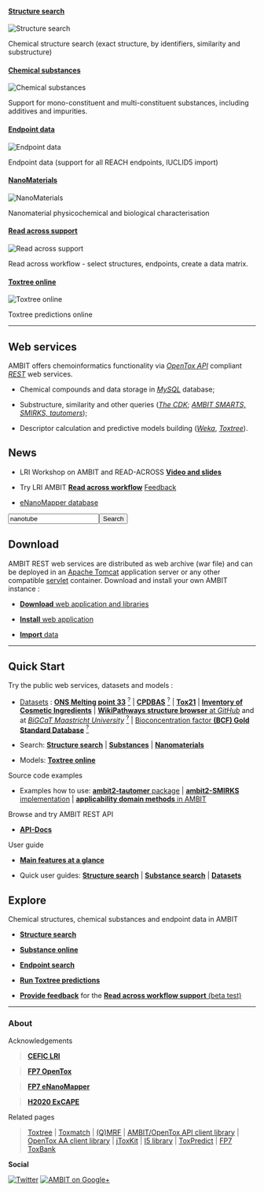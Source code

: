 #### [Structure search][smarts]

![Structure search](images/screenshots/search_substructure_2.png "AMBIT Substructure search")

Chemical structure search (exact structure, by identifiers, similarity and substructure)

#### [Chemical substances][composition]

![Chemical substances](images/screenshots/composition.png "Chemical substances composition")

Support for mono-constituent and multi-constituent  substances, including additives and impurities.

#### [Endpoint data][endpoint]

![Endpoint data](images/screenshots/endpoint_repeateddose_oral.png "Repeated dose toxicity")

Endpoint data (support for all REACH endpoints, IUCLID5 import) 

#### [NanoMaterials][nanomaterials]

![NanoMaterials](images/screenshots/mwcnt.png "Multiwalled Carbon Nanotubes")

Nanomaterial physicochemical and biological characterisation 

#### [Read across support][ra]

![Read across support](images/screenshots/ra_matrix.png "AMBIT Read across support")

Read across workflow - select structures, endpoints, create a data matrix.

#### [Toxtree online][toxtree]

![Toxtree online](images/screenshots/toxtree_1.png "Toxtree online")

Toxtree predictions online

[smarts]: usage.html
[endpoint]: usage_substance.html
[composition]: usage_substance.html
[ra]: http://apps.ideaconsult.net/data/ui/assessment
[nanomaterials]: enanomapper.html
[toxtree]: https://apps.ideaconsult.net/data/ui/toxtree

---

## Web services

AMBIT offers chemoinformatics functionality via [*OpenTox API*](api.html) compliant [*REST*](rest.html) web services. 

- Chemical compounds and data storage in [*MySQL*](http://mysql.com) database; 

- Substructure, similarity and other queries ([*The CDK*](http://cdk.sf.net); [*AMBIT SMARTS, SMIRKS, tautomers*](pubs_citeambit.html));

- Descriptor calculation and predictive models building ([*Weka*](http://www.cs.waikato.ac.nz/ml/weka/), [*Toxtree*](http://toxtree.sf.net)).

## News

- LRI Workshop on AMBIT and READ-ACROSS [**Video and slides**](http://cefic-lri.org/events/lri-workshop-on-ambit-and-read-across/)

- Try LRI AMBIT [**Read across workflow**](https://apps.ideaconsult.net/ambit3)  [Feedback](https://docs.google.com/forms/d/1hhKCBTeBTqvfQxW3g2vc_ShNk29hof_WDHtt-cimjGQ/viewform)
 
- [eNanoMapper database](./enanomapper.html) 

 <form action="http://search.data.enanomapper.net" method="GET"><input type="text" id="search" name="search" value="nanotube"/><input type='submit' value='Search'/></form>
 
## Download

AMBIT REST web services are distributed as web archive (war file) and can be deployed in an [Apache Tomcat](http://tomcat.apache.org/) application server or any other compatible [servlet](http://en.wikipedia.org/wiki/Java_Servlet) container. Download and install your own AMBIT instance :

-   [**Download** web application and libraries](./downloads.html)

-   [**Install** web application](./install_ambitrest.html)

-   [**Import** data](./usage_dataset.html)

---

## Quick Start

Try the public web services, datasets and models : 

-   [Datasets](https://apps.ideaconsult.net/data/dataset?pagesize=100) : [**ONS Melting point 33**](https://apps.ideaconsult.net/data/ui/_dataset?dataset_uri=https%3A%2F%2Fapps.ideaconsult.net%2Fdata%2Fdataset%2F45) [<sup>?</sup>](http://precedings.nature.com/documents/6229/version/1) | [**CPDBAS**](https://apps.ideaconsult.net/data/ui/_dataset?dataset_uri=https%3A%2F%2Fapps.ideaconsult.net%2Fdata%2Fdataset%2F10) [<sup>?</sup>](http://www.epa.gov/ncct/dsstox/sdf_cpdbas.html) | [**Tox21**](https://apps.ideaconsult.net/data/ui/_dataset?dataset_uri=https%3A%2F%2Fapps.ideaconsult.net%2Fdata%2Fdataset%2F36) | [**Inventory of Cosmetic Ingredients**](https://apps.ideaconsult.net/data/ui/_dataset?dataset_uri=https%3A%2F%2Fapps.ideaconsult.net%2Fdata%2Fdataset%2F1) | [**WikiPathways structure browser** at *GitHub*](http://ideaconsult.github.io/Toxtree.js) and at [*BiGCaT Maastricht University*](http://www.bigcat.unimaas.nl/~egonw/wpm/) [<sup>?</sup>](http://wikipathways.org/index.php/WikiPathways) |  [Bioconcentration factor **(BCF) Gold Standard Database**](http://ambit.sourceforge.net/euras/) [<sup>?</sup>](http://www.cefic-lri.org/lri-toolbox/bcf)
     
-   Search: [**Structure search**](https://apps.ideaconsult.net/data/ui/_search) | [**Substances**](https://apps.ideaconsult.net/data/substances) | [**Nanomaterials**](https://apps.ideaconsult.net/enanomapper/substances) 
   
-   Models: [**Toxtree online**](https://apps.ideaconsult.net/data/ui/toxtree)

Source code examples

-   Examples how to use: [**ambit2-tautomer** package](https://github.com/ideaconsult/examples-ambit/tree/master/tautomers-example) | [**ambit2-SMIRKS** implementation](https://github.com/ideaconsult/examples-ambit/tree/master/smirks-example) | [**applicability domain methods** in AMBIT](https://github.com/ideaconsult/examples-ambit/tree/master/appdomain-example)

Browse and try AMBIT REST API

-   [**API-Docs**](http://ideaconsult.github.io/examples-ambit/apidocs/)	

User guide

-   [**Main features at a glance**](intro.html)

-   Quick user guides: [**Structure search**](usage.html) | [**Substance search**](usage_substance.html) | [**Datasets**](usage_dataset.html)

## Explore 

Chemical structures, chemical substances and endpoint data in AMBIT    

-   [**Structure search**](https://apps.ideaconsult.net/ambit3/ui/_search)

-   [**Substance online**](https://apps.ideaconsult.net/ambit3/substance)

-   [**Endpoint search**](https://apps.ideaconsult.net/ambit3/query/study)

-   [**Run Toxtree predictions**](https://apps.ideaconsult.net/ambit3/ui/toxtree)

-   [**Provide feedback**](https://docs.google.com/forms/d/1ncsW59uGAJfEUgSv8tvfbiU0XRXIik9RuRJ376WnkB0/viewform) for the [**Read across workflow support** (beta test)](https://apps.ideaconsult.net/ambit3/ui/assessment)   

---

### About

Acknowledgements

>[**CEFIC LRI**](http://www.cefic-lri.org/)

>[**FP7 OpenTox**](http://opentox.org/)

>[**FP7 eNanoMapper**](http://enanomapper.net)

>[**H2020 ExCAPE**](http://cordis.europa.eu/project/rcn/197542_en.html)

Related pages

> [Toxtree](http://toxtree.sf.net/) | [Toxmatch](http://toxmatch.sf.net/) |  [(Q)MRF](http://qmrf.sf.net/) | 
 [AMBIT/OpenTox API client library](https://github.com/ideaconsult/opentox-cli) | [OpenTox AA client library](https://github.com/vedina/opentox-aa-cli) | 
 [jToxKit](https://github.com/ideaconsult/Toxtree.js) | [I5 library](https://github.com/ideaconsult/i5) | [ToxPredict](http://toxpredict.org) |
 [FP7 ToxBank](http://toxbank.net)

**Social**

[![Twitter](./images/twitter.png)](https://twitter.com/10705013)  [![AMBIT on Google+](./images/googleplus.png)](https://plus.google.com/116849658963631645389/posts)

